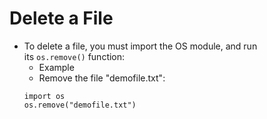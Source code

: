 # Delete a File
- To delete a file, you must import the OS module, and run its `os.remove()` function:
    - Example
    - Remove the file "demofile.txt":
    ```
    import os
    os.remove("demofile.txt")
    ```